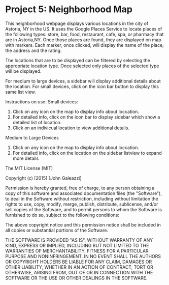 Project 5:  Neighborhood Map
===============================

This neighborhood webpage displays various locations in the city of Astoria, NY in the US.  It uses the Google Places Service to locate places of the following types: store, bar, food, restaurant, cafe, spa, or pharmacy that are in Astoria,NY.  Once those places are found, they are displayed on map with markers.  Each marker, once clicked, will display the name of the place, the address and the rating.

The locations that are to be displayed can be filtered by selecting the appropriate location type.  Once selected only places of the selected type will be displayed.

For medium to large devices, a sidebar will display additional details about the location.  For small devices, click on the icon bar button to display this same list view.

Instructions on use:
Small devices:
1. Click on any icon on the map to display info about loccation.
2. For detailed info, click on the icon bar to display sidebar which show a detailed list of location.
2.  Click on an indivicual location to view additional details.

Medium to Large Devices
1. Click on any icon on the map to display info about loccation.
2. For detailed info, click on the location on the sidebar listview to expand more details

The MIT License (MIT)

Copyright (c) [2015] [John Galeazzi]

Permission is hereby granted, free of charge, to any person obtaining a copy of this software and associated documentation files (the "Software"), to deal in the Software without restriction, including without limitation the rights to use, copy, modify, merge, publish, distribute, sublicense, and/or sell copies of the Software, and to permit persons to whom the Software is furnished to do so, subject to the following conditions:

The above copyright notice and this permission notice shall be included in all copies or substantial portions of the Software.

THE SOFTWARE IS PROVIDED "AS IS", WITHOUT WARRANTY OF ANY KIND, EXPRESS OR IMPLIED, INCLUDING BUT NOT LIMITED TO THE WARRANTIES OF MERCHANTABILITY, FITNESS FOR A PARTICULAR PURPOSE AND NONINFRINGEMENT. IN NO EVENT SHALL THE AUTHORS OR COPYRIGHT HOLDERS BE LIABLE FOR ANY CLAIM, DAMAGES OR OTHER LIABILITY, WHETHER IN AN ACTION OF CONTRACT, TORT OR OTHERWISE, ARISING FROM, OUT OF OR IN CONNECTION WITH THE SOFTWARE OR THE USE OR OTHER DEALINGS IN THE SOFTWARE.